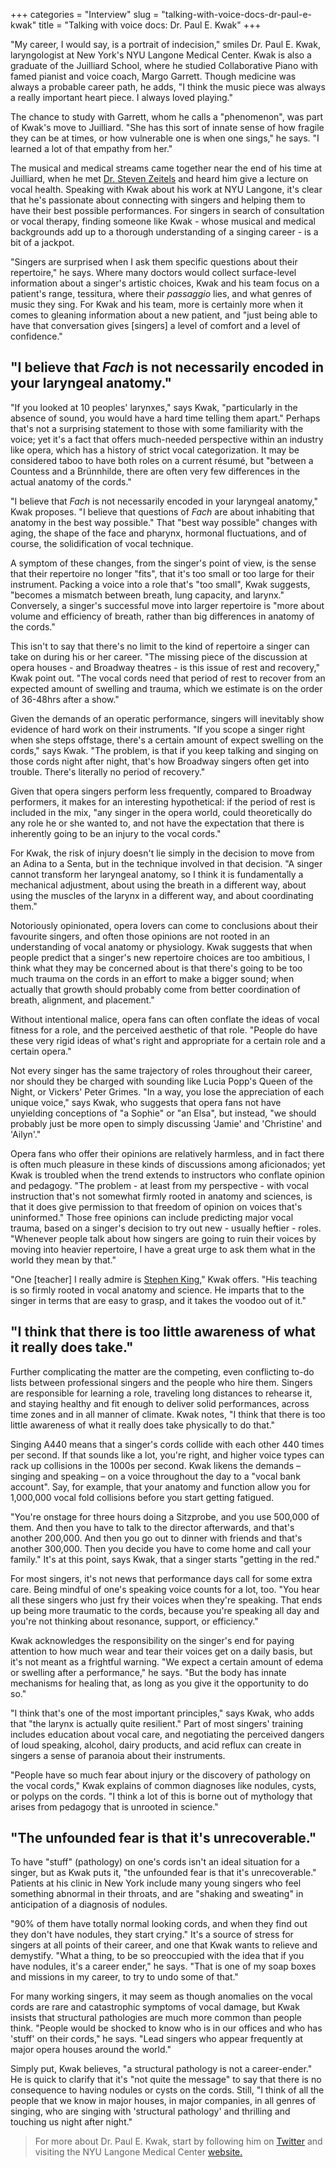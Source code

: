 +++
categories = "Interview"
slug = "talking-with-voice-docs-dr-paul-e-kwak"
title = "Talking with voice docs: Dr. Paul E. Kwak"
+++

"My career, I would say, is a portrait of indecision," smiles Dr. Paul E. Kwak, laryngologist at New York's NYU Langone Medical Center. Kwak is also a graduate of the Juilliard School, where he studied Collaborative Piano with famed pianist and voice coach, Margo Garrett. Though medicine was always a probable career path, he adds, "I think the music piece was always a really important heart piece. I always loved playing."

The chance to study with Garrett, whom he calls a "phenomenon", was part of Kwak's move to Juilliard. "She has this sort of innate sense of how fragile they can be at times, or how vulnerable one is when one sings," he says. "I learned a lot of that empathy from her."

The musical and medical streams came together near the end of his time at Juilliard, when he met [Dr. Steven Zeitels](https://en.wikipedia.org/wiki/Steven_M._Zeitels) and heard him give a lecture on vocal health. Speaking with Kwak about his work at NYU Langone, it's clear that he's passionate about connecting with singers and helping them to have their best possible performances. For singers in search of consultation or vocal therapy, finding someone like Kwak - whose musical and medical backgrounds add up to a thorough understanding of a singing career - is a bit of a jackpot.

"Singers are surprised when I ask them specific questions about their repertoire," he says. Where many doctors would collect surface-level information about a singer's artistic choices, Kwak and his team focus on a patient's range, tessitura, where their *passaggio* lies, and what genres of music they sing. For Kwak and his team, more is certainly more when it comes to gleaning information about a new patient, and "just being able to have that conversation gives [singers] a level of comfort and a level of confidence."

## "I believe that *Fach* is not necessarily encoded in your laryngeal anatomy."

"If you looked at 10 peoples' larynxes," says Kwak, "particularly in the absence of sound, you would have a hard time telling them apart." Perhaps that's not a surprising statement to those with some familiarity with the voice; yet it's a fact that offers much-needed perspective within an industry like opera, which has a history of strict vocal categorization. It may be considered taboo to have both roles on a current résumé, but "between a Countess and a Brünnhilde, there are often very few differences in the actual anatomy of the cords."

"I believe that *Fach* is not necessarily encoded in your laryngeal anatomy," Kwak proposes. "I believe that questions of *Fach* are about inhabiting that anatomy in the best way possible." That "best way possible" changes with aging, the shape of the face and pharynx, hormonal fluctuations, and of course, the solidification of vocal technique.

A symptom of these changes, from the singer's point of view, is the sense that their repertoire no longer "fits", that it's too small or too large for their instrument. Packing a voice into a role that's "too small", Kwak suggests, "becomes a mismatch between breath, lung capacity, and larynx." Conversely, a singer's successful move into larger repertoire is "more about volume and efficiency of breath, rather than big differences in anatomy of the cords."

This isn't to say that there's no limit to the kind of repertoire a singer can take on during his or her career. "The missing piece of the discussion at opera houses - and Broadway theatres - is this issue of rest and recovery," Kwak point out. "The vocal cords need that period of rest to recover from an expected amount of swelling and trauma, which we estimate is on the order of 36-48hrs after a show."

Given the demands of an operatic performance, singers will inevitably show evidence of hard work on their instruments. "If you scope a singer right when she steps offstage, there's a certain amount of expect swelling on the cords," says Kwak. "The problem, is that if you keep talking and singing on those cords night after night, that's how Broadway singers often get into trouble. There's literally no period of recovery."

Given that opera singers perform less frequently, compared to Broadway performers, it makes for an interesting hypothetical: if the period of rest is included in the mix, "any singer in the opera world, could theoretically do any role he or she wanted to, and not have the expectation that there is inherently going to be an injury to the vocal cords."

For Kwak, the risk of injury doesn't lie simply in the decision to move from an Adina to a Senta, but in the technique involved in that decision. "A singer cannot transform her laryngeal anatomy, so I think it is fundamentally a mechanical adjustment, about using the breath in a different way, about using the muscles of the larynx in a different way, and about coordinating them." 

Notoriously opinionated, opera lovers can come to conclusions about their favourite singers, and often those opinions are not rooted in an understanding of vocal anatomy or physiology. Kwak suggests that when people predict that a singer's new repertoire choices are too ambitious, I think what they may be concerned about is that there's going to be too much trauma on the cords in an effort to make a bigger sound; when actually that growth should probably come from better coordination of breath, alignment, and placement."

Without intentional malice, opera fans can often conflate the ideas of vocal fitness for a role, and the perceived aesthetic of that role. "People do have these very rigid ideas of what's right and appropriate for a certain role and a certain opera." 

Not every singer has the same trajectory of roles throughout their career, nor should they be charged with sounding like Lucia Popp's Queen of the Night, or Vickers' Peter Grimes. "In a way, you lose the appreciation of each unique voice," says Kwak, who suggests that opera fans not have unyielding conceptions of "a Sophie" or "an Elsa", but instead, "we should probably just be more open to simply discussing 'Jamie' and 'Christine' and 'Ailyn'."

Opera fans who offer their opinions are relatively harmless, and in fact there is often much pleasure in these kinds of discussions among aficionados; yet Kwak is troubled when the trend extends to instructors who conflate opinion and pedagogy. "The problem - at least from my perspective - with vocal instruction that's not somewhat firmly rooted in anatomy and sciences, is that it does give permission to that freedom of opinion on voices that's uninformed." Those free opinions can include predicting major vocal trauma, based on a singer's decision to try out new - usually heftier - roles. "Whenever people talk about how singers are going to ruin their voices by moving into heavier repertoire, I have a great urge to ask them what in the world they mean by that."

"One [teacher] I really admire is [Stephen King](http://music.rice.edu/facultybios/king.shtml)," Kwak offers. "His teaching is so firmly rooted in vocal anatomy and science. He imparts that to the singer in terms that are easy to grasp, and it takes the voodoo out of it."

## "I think that there is too little awareness of what it really does take."

Further complicating the matter are the competing, even conflicting to-do lists between professional singers and the people who hire them. Singers are responsible for learning a role, traveling long distances to rehearse it, and staying healthy and fit enough to deliver solid performances, across time zones and in all manner of climate. Kwak notes, "I think that there is too little awareness of what it really does take physically to do that."

Singing A440 means that a singer's cords collide with each other 440 times per second. If that sounds like a lot, you're right, and higher voice types can rack up collisions in the 1000s per second. Kwak likens the demands – singing and speaking – on a voice throughout the day to a "vocal bank account". Say, for example, that your anatomy and function allow you for 1,000,000 vocal fold collisions before you start getting fatigued.

"You're onstage for three hours doing a Sitzprobe, and you use 500,000 of them. And then you have to talk to the director afterwards, and that's another 200,000. And then you go out to dinner with friends and that's another 300,000. Then you decide you have to come home and call your family." It's at this point, says Kwak, that a singer starts "getting in the red."

For most singers, it's not news that performance days call for some extra care. Being mindful of one's speaking voice counts for a lot, too. "You hear all these singers who just fry their voices when they're speaking. That ends up being more traumatic to the cords, because you're speaking all day and you're not thinking about resonance, support, or efficiency."

Kwak acknowledges the responsibility on the singer's end for paying attention to how much wear and tear their voices get on a daily basis, but it's not meant as a frightful warning. "We expect a certain amount of edema or swelling after a performance," he says. "But the body has innate mechanisms for healing that, as long as you give it the opportunity to do so."

"I think that's one of the most important principles," says Kwak, who adds that "the larynx is actually quite resilient." Part of most singers' training includes education about vocal care, and negotiating the perceived dangers of loud speaking, alcohol, dairy products, and acid reflux can create in singers a sense of paranoia about their instruments.

"People have so much fear about injury or the discovery of pathology on the vocal cords," Kwak explains of common diagnoses like nodules, cysts, or polyps on the cords. "I think a lot of this is borne out of mythology that arises from pedagogy that is unrooted in science." 

## "The unfounded fear is that it's unrecoverable."

To have "stuff" (pathology) on one's cords isn't an ideal situation for a singer, but as Kwak puts it, "the unfounded fear is that it's unrecoverable." Patients at his clinic in New York include many young singers who feel something abnormal in their throats, and are "shaking and sweating" in anticipation of a diagnosis of nodules.

"90% of them have totally normal looking cords, and when they find out they don't have nodules, they start crying." It's a source of stress for singers at all points of their career, and one that Kwak wants to relieve and demystify. "What a thing, to be so preoccupied with the idea that if you have nodules, it's a career ender," he says. "That is one of my soap boxes and missions in my career, to try to undo some of that."

For many working singers, it may seem as though anomalies on the vocal cords are rare and catastrophic symptoms of vocal damage, but Kwak insists that structural pathologies are much more common than people think. "People would be shocked to know who is in our offices and who has 'stuff' on their cords," he says. "Lead singers who appear frequently at major opera houses around the world."

Simply put, Kwak believes, "a structural pathology is not a career-ender." He is quick to clarify that it's "not quite the message" to say that there is no consequence to having nodules or cysts on the cords. Still, "I think of all the people that we know in major houses, in major companies, in all genres of singing, who are singing with 'structural pathology' and thrilling and touching us night after
night."

>For more about Dr. Paul E. Kwak, start by following him on [Twitter](https://twitter.com/paulekwak) and visiting the NYU Langone Medical Center [website.](http://nyulangone.org/conditions)
